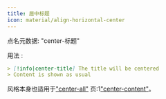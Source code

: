 ```yaml
---
title: 居中标题
icon: material/align-horizontal-center
---
```


点名元数据: "center-标题"

用法 :

```md
> [!info|center-title] The title will be centered
> Content is shown as usual
```

风格本身也适用于["center-all"](../combined-styling/page-13.md)
页:1["center-content"](../content-styling/page-3.md)。

